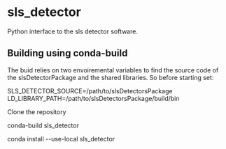 # sls_detector
Python interface to the sls detector software.


## Building using conda-build ##

The buid relies on two envoiremental variables to find the source code of the slsDetectorPackage and the shared libraries. So before starting set:

SLS_DETECTOR_SOURCE=/path/to/slsDetectorsPackage
LD_LIBRARY_PATH=/path/to/slsDetectorsPackage/build/bin

Clone the repository

conda-build sls_detector

conda install --use-local sls_detector


